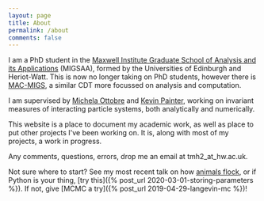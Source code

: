 ```yaml
---
layout: page
title: About
permalink: /about
comments: false
---
```

I am a PhD student in the [Maxwell Institute Graduate School of Analysis and its Applications](http://www.maxwell.ac.uk/migsaa) (MIGSAA), formed by the Universities of Edinburgh and Heriot-Watt. This is now no longer taking on PhD students, however there is [MAC-MIGS](https://www.mac-migs.ac.uk/), a similar CDT more focussed on analysis and computation.

I am supervised by [Michela Ottobre](http://www.macs.hw.ac.uk/~mo3/) and [Kevin Painter](http://www.macs.hw.ac.uk/~painter/), working on invariant measures of interacting particle systems, both analytically and numerically.

This website is a place to document my academic work, as well as place to put other projects I've been working on. It is, along with most of my projects, a work in progress.

Any comments, questions, errors, drop me an email at tmh2_at_hw.ac.uk.

Not sure where to start? See my most recent talk on how [animals flock](https://tom271.github.io/Slides/SIAMColloq2020/#/), or if Python is your thing, [try this]({% post_url 2020-03-01-storing-parameters %}). If not, give [MCMC a try]({% post_url 2019-04-29-langevin-mc %})!
